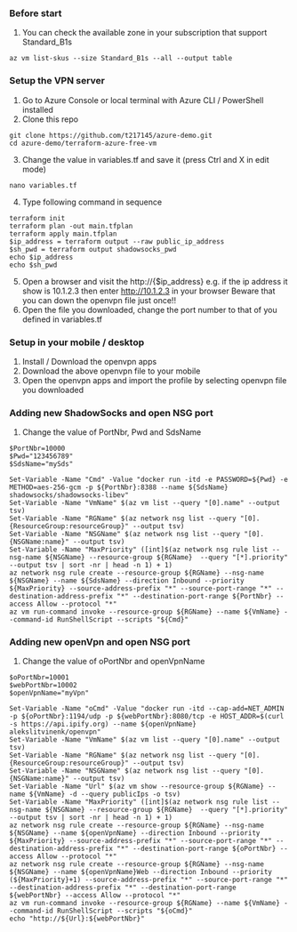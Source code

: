 ### Before start
1. You can check the available zone in your subscription that support Standard_B1s
```console
az vm list-skus --size Standard_B1s --all --output table

```

### Setup the VPN server
1. Go to Azure Console or local terminal with Azure CLI / PowerShell installed
2. Clone this repo
```console
git clone https://github.com/t217145/azure-demo.git
cd azure-demo/terraform-azure-free-vm

```
3. Change the value in variables.tf and save it (press Ctrl and X in edit mode)
```console
nano variables.tf

```
4. Type following command in sequence
```console
terraform init
terraform plan -out main.tfplan
terraform apply main.tfplan
$ip_address = terraform output --raw public_ip_address
$sh_pwd = terraform output shadowsocks_pwd
echo $ip_address
echo $sh_pwd

```
5. Open a browser and visit the http://{$ip_address}
e.g. if the ip address it show is 10.1.2.3 then enter http://10.1.2.3 in your browser
Beware that you can down the openvpn file just once!!
6. Open the file you downloaded, change the port number to that of you defined in variables.tf

### Setup in your mobile / desktop
1. Install / Download the openvpn apps
2. Download the above openvpn file to your mobile
3. Open the openvpn apps and import the profile by selecting openvpn file you downloaded

### Adding new ShadowSocks and open NSG port
1. Change the value of PortNbr, Pwd and SdsName
```console
$PortNbr=10000
$Pwd="123456789"
$SdsName="mySds"

Set-Variable -Name "Cmd" -Value "docker run -itd -e PASSWORD=${Pwd} -e METHOD=aes-256-gcm -p ${PortNbr}:8388 --name ${SdsName} shadowsocks/shadowsocks-libev"
Set-Variable -Name "VmName" $(az vm list --query "[0].name" --output tsv)
Set-Variable -Name "RGName" $(az network nsg list --query "[0].{ResourceGroup:resourceGroup}" --output tsv)
Set-Variable -Name "NSGName" $(az network nsg list --query "[0].{NSGName:name}" --output tsv)
Set-Variable -Name "MaxPriority" ([int]$(az network nsg rule list --nsg-name ${NSGName} --resource-group ${RGName}  --query "[*].priority" --output tsv | sort -nr | head -n 1) + 1) 
az network nsg rule create --resource-group ${RGName} --nsg-name ${NSGName} --name ${SdsName} --direction Inbound --priority ${MaxPriority} --source-address-prefix "*" --source-port-range "*" --destination-address-prefix "*" --destination-port-range ${PortNbr} --access Allow --protocol "*"
az vm run-command invoke --resource-group ${RGName} --name ${VmName} --command-id RunShellScript --scripts "${Cmd}"

```

### Adding new openVpn and open NSG port
1. Change the value of oPortNbr and openVpnName
```console
$oPortNbr=10001
$webPortNbr=10002
$openVpnName="myVpn"

Set-Variable -Name "oCmd" -Value "docker run -itd --cap-add=NET_ADMIN -p ${oPortNbr}:1194/udp -p ${webPortNbr}:8080/tcp -e HOST_ADDR=$(curl -s https://api.ipify.org) --name ${openVpnName} alekslitvinenk/openvpn"
Set-Variable -Name "VmName" $(az vm list --query "[0].name" --output tsv)
Set-Variable -Name "RGName" $(az network nsg list --query "[0].{ResourceGroup:resourceGroup}" --output tsv)
Set-Variable -Name "NSGName" $(az network nsg list --query "[0].{NSGName:name}" --output tsv)
Set-Variable -Name "Url" $(az vm show --resource-group ${RGName} --name ${VmName} -d --query publicIps -o tsv)
Set-Variable -Name "MaxPriority" ([int]$(az network nsg rule list --nsg-name ${NSGName} --resource-group ${RGName}  --query "[*].priority" --output tsv | sort -nr | head -n 1) + 1) 
az network nsg rule create --resource-group ${RGName} --nsg-name ${NSGName} --name ${openVpnName} --direction Inbound --priority ${MaxPriority} --source-address-prefix "*" --source-port-range "*" --destination-address-prefix "*" --destination-port-range ${oPortNbr} --access Allow --protocol "*"
az network nsg rule create --resource-group ${RGName} --nsg-name ${NSGName} --name ${openVpnName}Web --direction Inbound --priority (${MaxPriority}+1) --source-address-prefix "*" --source-port-range "*" --destination-address-prefix "*" --destination-port-range ${webPortNbr} --access Allow --protocol "*"
az vm run-command invoke --resource-group ${RGName} --name ${VmName} --command-id RunShellScript --scripts "${oCmd}"
echo "http://${Url}:${webPortNbr}"

```
